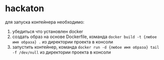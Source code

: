 # hackaton
для запуска контейнера необходимо:
1) убедиться что установлен docker
2) создать образ на основе Dockerfile, команда ```docker build -t {любое имя образа} .``` из директории проекта в консоли
3) запустить контейнер, команда ```docker run -d {любое имя образа} tail -f /dev/null``` из директории проекта в консоли
